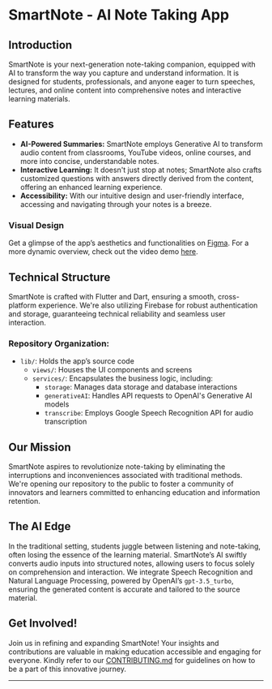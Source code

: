 # SmartNote - AI Note Taking App

## Introduction

SmartNote is your next-generation note-taking companion, equipped with AI to transform the way you capture and understand information. It is designed for students, professionals, and anyone eager to turn speeches, lectures, and online content into comprehensive notes and interactive learning materials.

## Features

- **AI-Powered Summaries:** SmartNote employs Generative AI to transform audio content from classrooms, YouTube videos, online courses, and more into concise, understandable notes.
- **Interactive Learning:** It doesn't just stop at notes; SmartNote also crafts customized questions with answers directly derived from the content, offering an enhanced learning experience.
- **Accessibility:** With our intuitive design and user-friendly interface, accessing and navigating through your notes is a breeze.

### Visual Design

Get a glimpse of the app’s aesthetics and functionalities on [Figma](https://www.figma.com/file/ZuzGX4w0x4oG8sTfDRYoco/SmartNote?type=design&node-id=32%3A1610&mode=design&t=EzG4vhixAetbWJFU-1). For a more dynamic overview, check out the video demo [here](https://drive.google.com/file/d/1-PCBwfZUp4IVmuRftEyM_jJ2-Iu8DqUI/view?usp=sharing).

## Technical Structure

SmartNote is crafted with Flutter and Dart, ensuring a smooth, cross-platform experience. We're also utilizing Firebase for robust authentication and storage, guaranteeing technical reliability and seamless user interaction.

### Repository Organization:

- `lib/`: Holds the app’s source code
    - `views/`: Houses the UI components and screens
    - `services/`: Encapsulates the business logic, including:
        - `storage`: Manages data storage and database interactions
        - `generativeAI`: Handles API requests to OpenAI's Generative AI models
        - `transcribe`: Employs Google Speech Recognition API for audio transcription

## Our Mission

SmartNote aspires to revolutionize note-taking by eliminating the interruptions and inconveniences associated with traditional methods. We're opening our repository to the public to foster a community of innovators and learners committed to enhancing education and information retention.

## The AI Edge

In the traditional setting, students juggle between listening and note-taking, often losing the essence of the learning material. SmartNote’s AI swiftly converts audio inputs into structured notes, allowing users to focus solely on comprehension and interaction. We integrate Speech Recognition and Natural Language Processing, powered by OpenAI’s `gpt-3.5_turbo`, ensuring the generated content is accurate and tailored to the source material.

## Get Involved!

Join us in refining and expanding SmartNote! Your insights and contributions are valuable in making education accessible and engaging for everyone. Kindly refer to our [CONTRIBUTING.md](./CONTRIBUTING.md) for guidelines on how to be a part of this innovative journey.

---

